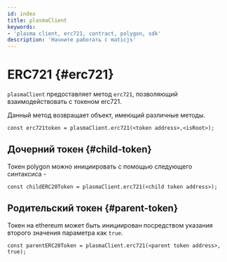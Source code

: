 ```yaml
---
id: index
title: plasmaClient
keywords:
- 'plasma client, erc721, contract, polygon, sdk'
description: 'Начните работать с maticjs'
---
```


# ERC721 {#erc721}

`plasmaClient` предоставляет метод `erc721`, позволяющий взаимодействовать с токеном erc721.

Данный метод возвращает объект, имеющий различные методы.

```
const erc721token = plasmaClient.erc721(<token address>,<isRoot>);
```

## Дочерний токен {#child-token}

Токен polygon можно инициировать с помощью следующего синтаксиса -

```
const childERC20Token = plasmaClient.erc721(<child token address>);
```

## Родительский токен {#parent-token}

Токен на ethereum может быть инициирован посредством указания второго значения параметра как `true`.

```
const parentERC20Token = plasmaClient.erc721(<parent token address>, true);
```
